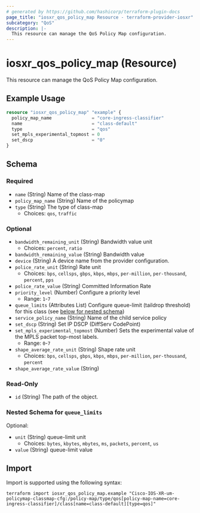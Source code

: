 ```yaml
---
# generated by https://github.com/hashicorp/terraform-plugin-docs
page_title: "iosxr_qos_policy_map Resource - terraform-provider-iosxr"
subcategory: "QoS"
description: |-
  This resource can manage the QoS Policy Map configuration.
---
```


# iosxr_qos_policy_map (Resource)

This resource can manage the QoS Policy Map configuration.

## Example Usage

```terraform
resource "iosxr_qos_policy_map" "example" {
  policy_map_name               = "core-ingress-classifier"
  name                          = "class-default"
  type                          = "qos"
  set_mpls_experimental_topmost = 0
  set_dscp                      = "0"
}
```

<!-- schema generated by tfplugindocs -->
## Schema

### Required

- `name` (String) Name of the class-map
- `policy_map_name` (String) Name of the policymap
- `type` (String) The type of class-map
  - Choices: `qos`, `traffic`

### Optional

- `bandwidth_remaining_unit` (String) Bandwidth value unit
  - Choices: `percent`, `ratio`
- `bandwidth_remaining_value` (String) Bandwidth value
- `device` (String) A device name from the provider configuration.
- `police_rate_unit` (String) Rate unit
  - Choices: `bps`, `cellsps`, `gbps`, `kbps`, `mbps`, `per-million`, `per-thousand`, `percent`, `pps`
- `police_rate_value` (String) Committed Information Rate
- `priority_level` (Number) Configure a priority level
  - Range: `1`-`7`
- `queue_limits` (Attributes List) Configure queue-limit (taildrop threshold) for this class (see [below for nested schema](#nestedatt--queue_limits))
- `service_policy_name` (String) Name of the child service policy
- `set_dscp` (String) Set IP DSCP (DiffServ CodePoint)
- `set_mpls_experimental_topmost` (Number) Sets the experimental value of the MPLS packet top-most labels.
  - Range: `0`-`7`
- `shape_average_rate_unit` (String) Shape rate unit
  - Choices: `bps`, `cellsps`, `gbps`, `kbps`, `mbps`, `per-million`, `per-thousand`, `percent`
- `shape_average_rate_value` (String)

### Read-Only

- `id` (String) The path of the object.

<a id="nestedatt--queue_limits"></a>
### Nested Schema for `queue_limits`

Optional:

- `unit` (String) queue-limit unit
  - Choices: `bytes`, `kbytes`, `mbytes`, `ms`, `packets`, `percent`, `us`
- `value` (String) queue-limit value

## Import

Import is supported using the following syntax:

```shell
terraform import iosxr_qos_policy_map.example "Cisco-IOS-XR-um-policymap-classmap-cfg:/policy-map/type/qos[policy-map-name=core-ingress-classifier]/class[name=class-default][type=qos]"
```
